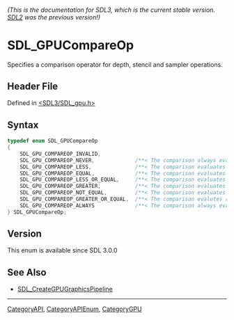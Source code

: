 ###### (This is the documentation for SDL3, which is the current stable version. [SDL2](https://wiki.libsdl.org/SDL2/) was the previous version!)
# SDL_GPUCompareOp

Specifies a comparison operator for depth, stencil and sampler operations.

## Header File

Defined in [<SDL3/SDL_gpu.h>](https://github.com/libsdl-org/SDL/blob/main/include/SDL3/SDL_gpu.h)

## Syntax

```c
typedef enum SDL_GPUCompareOp
{
    SDL_GPU_COMPAREOP_INVALID,
    SDL_GPU_COMPAREOP_NEVER,             /**< The comparison always evaluates false. */
    SDL_GPU_COMPAREOP_LESS,              /**< The comparison evaluates reference < test. */
    SDL_GPU_COMPAREOP_EQUAL,             /**< The comparison evaluates reference == test. */
    SDL_GPU_COMPAREOP_LESS_OR_EQUAL,     /**< The comparison evaluates reference <= test. */
    SDL_GPU_COMPAREOP_GREATER,           /**< The comparison evaluates reference > test. */
    SDL_GPU_COMPAREOP_NOT_EQUAL,         /**< The comparison evaluates reference != test. */
    SDL_GPU_COMPAREOP_GREATER_OR_EQUAL,  /**< The comparison evalutes reference >= test. */
    SDL_GPU_COMPAREOP_ALWAYS             /**< The comparison always evaluates true. */
} SDL_GPUCompareOp;
```

## Version

This enum is available since SDL 3.0.0

## See Also

- [SDL_CreateGPUGraphicsPipeline](SDL_CreateGPUGraphicsPipeline)

----
[CategoryAPI](CategoryAPI), [CategoryAPIEnum](CategoryAPIEnum), [CategoryGPU](CategoryGPU)

